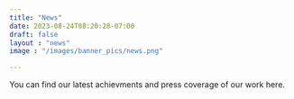 ```yaml
---
title: "News"
date: 2023-08-24T08:20:28-07:00
draft: false
layout : "news"
image : "/images/banner_pics/news.png"

---
```


You can find our latest achievments and press coverage of our work here.